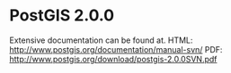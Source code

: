 PostGIS 2.0.0
============

Extensive documentation can be found at.
HTML: http://www.postgis.org/documentation/manual-svn/
PDF: http://www.postgis.org/download/postgis-2.0.0SVN.pdf
